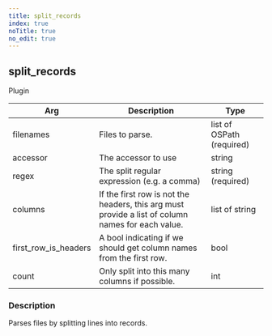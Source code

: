 ```yaml
---
title: split_records
index: true
noTitle: true
no_edit: true
---
```




<div class="vql_item"></div>


## split_records
<span class='vql_type pull-right page-header'>Plugin</span>



<div class="vqlargs"></div>

Arg | Description | Type
----|-------------|-----
filenames|Files to parse.|list of OSPath (required)
accessor|The accessor to use|string
regex|The split regular expression (e.g. a comma)|string (required)
columns|If the first row is not the headers, this arg must provide a list of column names for each value.|list of string
first_row_is_headers|A bool indicating if we should get column names from the first row.|bool
count|Only split into this many columns if possible.|int

### Description

Parses files by splitting lines into records.


